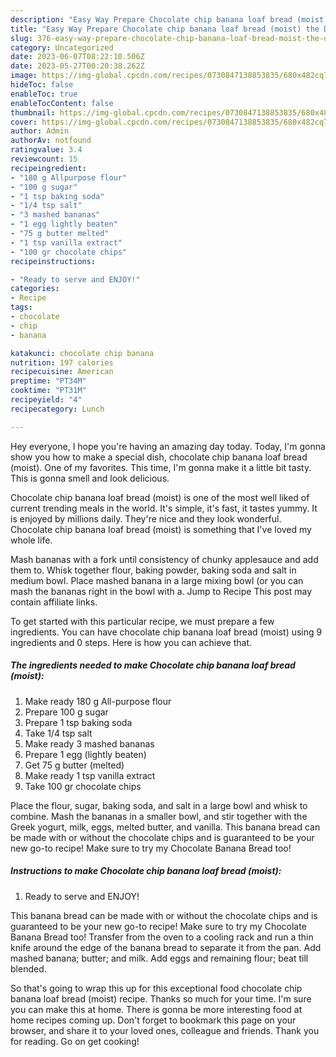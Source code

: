 ```yaml
---
description: "Easy Way Prepare Chocolate chip banana loaf bread (moist) the Delicious"
title: "Easy Way Prepare Chocolate chip banana loaf bread (moist) the Delicious"
slug: 376-easy-way-prepare-chocolate-chip-banana-loaf-bread-moist-the-delicious
category: Uncategorized
date: 2023-06-07T08:22:10.506Z
date: 2023-05-27T00:20:38.262Z
image: https://img-global.cpcdn.com/recipes/0730847138853835/680x482cq70/chocolate-chip-banana-loaf-bread-moist-recipe-main-photo.jpg
hideToc: false
enableToc: true
enableTocContent: false
thumbnail: https://img-global.cpcdn.com/recipes/0730847138853835/680x482cq70/chocolate-chip-banana-loaf-bread-moist-recipe-main-photo.jpg
cover: https://img-global.cpcdn.com/recipes/0730847138853835/680x482cq70/chocolate-chip-banana-loaf-bread-moist-recipe-main-photo.jpg
author: Admin
authorAv: notfound
ratingvalue: 3.4
reviewcount: 15
recipeingredient:
- "180 g Allpurpose flour"
- "100 g sugar"
- "1 tsp baking soda"
- "1/4 tsp salt"
- "3 mashed bananas"
- "1 egg lightly beaten"
- "75 g butter melted"
- "1 tsp vanilla extract"
- "100 gr chocolate chips"
recipeinstructions:

- "Ready to serve and ENJOY!"
categories:
- Recipe
tags:
- chocolate
- chip
- banana

katakunci: chocolate chip banana 
nutrition: 197 calories
recipecuisine: American
preptime: "PT34M"
cooktime: "PT31M"
recipeyield: "4"
recipecategory: Lunch

---
```



Hey everyone, I hope you're having an amazing day today. Today, I'm gonna show you how to make a special dish, chocolate chip banana loaf bread (moist). One of my favorites. This time, I'm gonna make it a little bit tasty. This is gonna smell and look delicious.

Chocolate chip banana loaf bread (moist) is one of the most well liked of current trending meals in the world. It's simple, it's fast, it tastes yummy. It is enjoyed by millions daily. They're nice and they look wonderful. Chocolate chip banana loaf bread (moist) is something that I've loved my whole life.

Mash bananas with a fork until consistency of chunky applesauce and add them to. Whisk together flour, baking powder, baking soda and salt in medium bowl. Place mashed banana in a large mixing bowl (or you can mash the bananas right in the bowl with a. Jump to Recipe This post may contain affiliate links.


To get started with this particular recipe, we must prepare a few ingredients. You can have chocolate chip banana loaf bread (moist) using 9 ingredients and 0 steps. Here is how you can achieve that.

<!--inarticleads1-->

##### The ingredients needed to make Chocolate chip banana loaf bread (moist):

1. Make ready 180 g All-purpose flour
1. Prepare 100 g sugar
1. Prepare 1 tsp baking soda
1. Take 1/4 tsp salt
1. Make ready 3 mashed bananas
1. Prepare 1 egg (lightly beaten)
1. Get 75 g butter (melted)
1. Make ready 1 tsp vanilla extract
1. Take 100 gr chocolate chips


Place the flour, sugar, baking soda, and salt in a large bowl and whisk to combine. Mash the bananas in a smaller bowl, and stir together with the Greek yogurt, milk, eggs, melted butter, and vanilla. This banana bread can be made with or without the chocolate chips and is guaranteed to be your new go-to recipe! Make sure to try my Chocolate Banana Bread too! 

<!--inarticleads2-->

##### Instructions to make Chocolate chip banana loaf bread (moist):


1. Ready to serve and ENJOY!

This banana bread can be made with or without the chocolate chips and is guaranteed to be your new go-to recipe! Make sure to try my Chocolate Banana Bread too! Transfer from the oven to a cooling rack and run a thin knife around the edge of the banana bread to separate it from the pan. Add mashed banana; butter; and milk. Add eggs and remaining flour; beat till blended. 

So that's going to wrap this up for this exceptional food chocolate chip banana loaf bread (moist) recipe. Thanks so much for your time. I'm sure you can make this at home. There is gonna be more interesting food at home recipes coming up. Don't forget to bookmark this page on your browser, and share it to your loved ones, colleague and friends. Thank you for reading. Go on get cooking!
